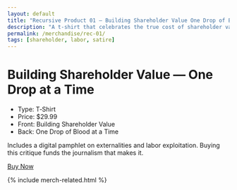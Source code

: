 ```yaml
---
layout: default
title: "Recursive Product 01 — Building Shareholder Value One Drop of Blood at a Time"
description: "A t‑shirt that celebrates the true cost of shareholder value."
permalink: /merchandise/rec-01/
tags: [shareholder, labor, satire]
---
```


# Building Shareholder Value — One Drop at a Time

- Type: T‑Shirt
- Price: $29.99
- Front: Building Shareholder Value
- Back: One Drop of Blood at a Time

Includes a digital pamphlet on externalities and labor exploitation. Buying this critique funds the journalism that makes it.

[Buy Now](/checkout/?sku=rec-01&title=Building%20Shareholder%20Value%20%E2%80%94%20One%20Drop%20at%20a%20Time&price=29.99&type=shirt)

{% include merch-related.html %}
